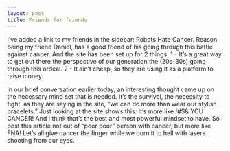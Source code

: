 ```yaml
---
layout: post
title: Friends for friends
---
```

I’ve added a link to my friends in the sidebar: Robots Hate Cancer. Reason being my friend Daniel, has a good 
friend of his going through this battle against cancer. And the site has been set up for 2 things. 1 - It’s a 
great way to get out there the perspective of our generation the (20s-30s) going through this ordeal. 2 - It 
ain’t cheap, so they are using it as a platform to raise money.

In our brief conversation earlier today, an interesting thought came up on the necessary mind set that is 
needed. It’s the survival, the necessity to fight. as they are saying in the site, “we can do more than wear 
our stylish bracelets.” Just looking at the site shows this. It’s more like !#$& YOU CANCER! And I think 
that’s the best and most powerful mindset to have. So I post this article not out of “poor poor” person with 
cancer, but more like FNA! Let’s all give cancer the finger while we burn it to hell with lasers shooting 
from our eyes.

